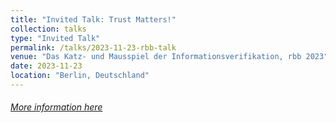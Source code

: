 ```yaml
---
title: "Invited Talk: Trust Matters!"
collection: talks
type: "Invited Talk"
permalink: /talks/2023-11-23-rbb-talk
venue: "Das Katz- und Mausspiel der Informationsverifikation, rbb 2023"
date: 2023-11-23
location: "Berlin, Deutschland"
---
```


###### [More information here](https://events.rbb-online.de/b/?p=newspolygraph&host=events.rbb-online.de)


